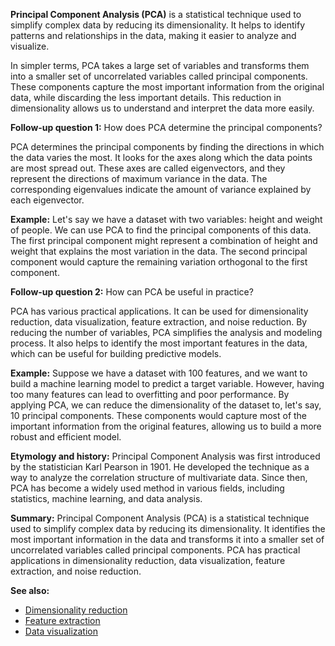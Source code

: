 **Principal Component Analysis (PCA)** is a statistical technique used to simplify
complex data by reducing its dimensionality. It helps to identify patterns and
relationships in the data, making it easier to analyze and visualize.

In simpler terms, PCA takes a large set of variables and transforms them into a
smaller set of uncorrelated variables called principal components. These
components capture the most important information from the original data, while
discarding the less important details. This reduction in dimensionality allows
us to understand and interpret the data more easily.

**Follow-up question 1:** How does PCA determine the principal components?

PCA determines the principal components by finding the directions in which the
data varies the most. It looks for the axes along which the data points are most
spread out. These axes are called eigenvectors, and they represent the
directions of maximum variance in the data. The corresponding eigenvalues
indicate the amount of variance explained by each eigenvector.

**Example:** Let's say we have a dataset with two variables: height and weight of
people. We can use PCA to find the principal components of this data. The first
principal component might represent a combination of height and weight that
explains the most variation in the data. The second principal component would
capture the remaining variation orthogonal to the first component.

**Follow-up question 2:** How can PCA be useful in practice?

PCA has various practical applications. It can be used for dimensionality
reduction, data visualization, feature extraction, and noise reduction. By
reducing the number of variables, PCA simplifies the analysis and modeling
process. It also helps to identify the most important features in the data,
which can be useful for building predictive models.

**Example:** Suppose we have a dataset with 100 features, and we want to build a
machine learning model to predict a target variable. However, having too many
features can lead to overfitting and poor performance. By applying PCA, we can
reduce the dimensionality of the dataset to, let's say, 10 principal components.
These components would capture most of the important information from the
original features, allowing us to build a more robust and efficient model.

**Etymology and history:** Principal Component Analysis was first introduced by
the statistician Karl Pearson in 1901. He developed the technique as a way to
analyze the correlation structure of multivariate data. Since then, PCA has
become a widely used method in various fields, including statistics, machine
learning, and data analysis.

**Summary:**
Principal Component Analysis (PCA) is a statistical technique used to simplify
complex data by reducing its dimensionality. It identifies the most important
information in the data and transforms it into a smaller set of uncorrelated
variables called principal components. PCA has practical applications in
dimensionality reduction, data visualization, feature extraction, and noise
reduction.

**See also:**
- [Dimensionality reduction](?concept=dimensionality+reduction&specialist_role=Machine+learning+specialist&target_audience=Software+developer)
- [Feature extraction](?concept=feature+extraction&specialist_role=Machine+learning+specialist&target_audience=Software+developer)
- [Data visualization](?concept=data+visualization&specialist_role=Machine+learning+specialist&target_audience=Software+developer)